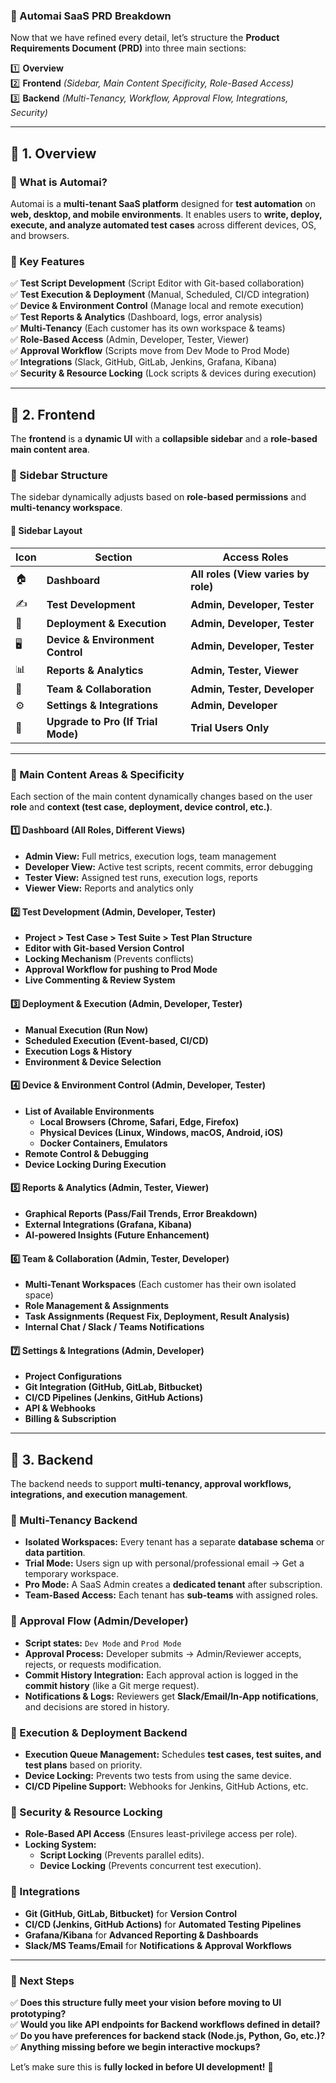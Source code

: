 ### **📌 Automai SaaS PRD Breakdown**
Now that we have refined every detail, let’s structure the **Product Requirements Document (PRD)** into three main sections:  

1️⃣ **Overview**  
2️⃣ **Frontend** *(Sidebar, Main Content Specificity, Role-Based Access)*  
3️⃣ **Backend** *(Multi-Tenancy, Workflow, Approval Flow, Integrations, Security)*  

---

## **📌 1. Overview**
### **🔹 What is Automai?**  
Automai is a **multi-tenant SaaS platform** designed for **test automation** on **web, desktop, and mobile environments**. It enables users to **write, deploy, execute, and analyze automated test cases** across different devices, OS, and browsers.

### **🔹 Key Features**  
✅ **Test Script Development** (Script Editor with Git-based collaboration)  
✅ **Test Execution & Deployment** (Manual, Scheduled, CI/CD integration)  
✅ **Device & Environment Control** (Manage local and remote execution)  
✅ **Test Reports & Analytics** (Dashboard, logs, error analysis)  
✅ **Multi-Tenancy** (Each customer has its own workspace & teams)  
✅ **Role-Based Access** (Admin, Developer, Tester, Viewer)  
✅ **Approval Workflow** (Scripts move from Dev Mode to Prod Mode)  
✅ **Integrations** (Slack, GitHub, GitLab, Jenkins, Grafana, Kibana)  
✅ **Security & Resource Locking** (Lock scripts & devices during execution)  

---

## **📌 2. Frontend**
The **frontend** is a **dynamic UI** with a **collapsible sidebar** and a **role-based main content area**.  

### **🔹 Sidebar Structure**
The sidebar dynamically adjusts based on **role-based permissions** and **multi-tenancy workspace**.

#### **📌 Sidebar Layout**
| **Icon** | **Section** | **Access Roles** |
|---------|------------|----------------|
| 🏠 | **Dashboard** | **All roles (View varies by role)** |
| ✍️ | **Test Development** | **Admin, Developer, Tester** |
| 🚀 | **Deployment & Execution** | **Admin, Developer, Tester** |
| 🖥️ | **Device & Environment Control** | **Admin, Developer, Tester** |
| 📊 | **Reports & Analytics** | **Admin, Tester, Viewer** |
| 🤝 | **Team & Collaboration** | **Admin, Tester, Developer** |
| ⚙️ | **Settings & Integrations** | **Admin, Developer** |
| 🌟 | **Upgrade to Pro (If Trial Mode)** | **Trial Users Only** |

---

### **🔹 Main Content Areas & Specificity**
Each section of the main content dynamically changes based on the user **role** and **context (test case, deployment, device control, etc.)**.

#### **1️⃣ Dashboard (All Roles, Different Views)**
- **Admin View:** Full metrics, execution logs, team management  
- **Developer View:** Active test scripts, recent commits, error debugging  
- **Tester View:** Assigned test runs, execution logs, reports  
- **Viewer View:** Reports and analytics only  

#### **2️⃣ Test Development (Admin, Developer, Tester)**
- **Project > Test Case > Test Suite > Test Plan Structure**  
- **Editor with Git-based Version Control**  
- **Locking Mechanism** (Prevents conflicts)  
- **Approval Workflow for pushing to Prod Mode**  
- **Live Commenting & Review System**  

#### **3️⃣ Deployment & Execution (Admin, Developer, Tester)**
- **Manual Execution (Run Now)**  
- **Scheduled Execution (Event-based, CI/CD)**  
- **Execution Logs & History**  
- **Environment & Device Selection**  

#### **4️⃣ Device & Environment Control (Admin, Developer, Tester)**
- **List of Available Environments**  
  - **Local Browsers (Chrome, Safari, Edge, Firefox)**  
  - **Physical Devices (Linux, Windows, macOS, Android, iOS)**  
  - **Docker Containers, Emulators**  
- **Remote Control & Debugging**  
- **Device Locking During Execution**  

#### **5️⃣ Reports & Analytics (Admin, Tester, Viewer)**
- **Graphical Reports (Pass/Fail Trends, Error Breakdown)**  
- **External Integrations (Grafana, Kibana)**  
- **AI-powered Insights (Future Enhancement)**  

#### **6️⃣ Team & Collaboration (Admin, Tester, Developer)**
- **Multi-Tenant Workspaces** (Each customer has their own isolated space)  
- **Role Management & Assignments**  
- **Task Assignments (Request Fix, Deployment, Result Analysis)**  
- **Internal Chat / Slack / Teams Notifications**  

#### **7️⃣ Settings & Integrations (Admin, Developer)**
- **Project Configurations**  
- **Git Integration (GitHub, GitLab, Bitbucket)**  
- **CI/CD Pipelines (Jenkins, GitHub Actions)**  
- **API & Webhooks**  
- **Billing & Subscription**  

---

## **📌 3. Backend**
The backend needs to support **multi-tenancy, approval workflows, integrations, and execution management**.

### **🔹 Multi-Tenancy Backend**
- **Isolated Workspaces:** Every tenant has a separate **database schema** or **data partition**.  
- **Trial Mode:** Users sign up with personal/professional email → Get a temporary workspace.  
- **Pro Mode:** A SaaS Admin creates a **dedicated tenant** after subscription.  
- **Team-Based Access:** Each tenant has **sub-teams** with assigned roles.  

### **🔹 Approval Flow (Admin/Developer)**
- **Script states:** `Dev Mode` and `Prod Mode`  
- **Approval Process:** Developer submits → Admin/Reviewer accepts, rejects, or requests modification.  
- **Commit History Integration:** Each approval action is logged in the **commit history** (like a Git merge request).  
- **Notifications & Logs:** Reviewers get **Slack/Email/In-App notifications**, and decisions are stored in history.  

### **🔹 Execution & Deployment Backend**
- **Execution Queue Management:** Schedules **test cases, test suites, and test plans** based on priority.  
- **Device Locking:** Prevents two tests from using the same device.  
- **CI/CD Pipeline Support:** Webhooks for Jenkins, GitHub Actions, etc.  

### **🔹 Security & Resource Locking**
- **Role-Based API Access** (Ensures least-privilege access per role).  
- **Locking System:**  
  - **Script Locking** (Prevents parallel edits).  
  - **Device Locking** (Prevents concurrent test execution).  

### **🔹 Integrations**
- **Git (GitHub, GitLab, Bitbucket)** for **Version Control**  
- **CI/CD (Jenkins, GitHub Actions)** for **Automated Testing Pipelines**  
- **Grafana/Kibana** for **Advanced Reporting & Dashboards**  
- **Slack/MS Teams/Email** for **Notifications & Approval Workflows**  

---

### **🚀 Next Steps**
✅ **Does this structure fully meet your vision before moving to UI prototyping?**  
✅ **Would you like API endpoints for Backend workflows defined in detail?**  
✅ **Do you have preferences for backend stack (Node.js, Python, Go, etc.)?**  
✅ **Anything missing before we begin interactive mockups?**  

Let’s make sure this is **fully locked in before UI development!** 🚀